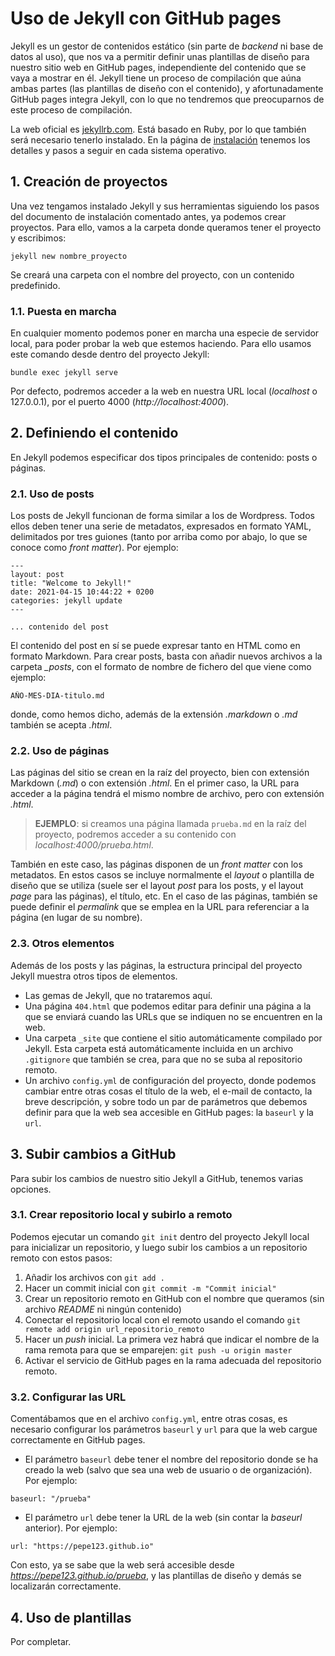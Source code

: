 # Uso de Jekyll con GitHub pages

Jekyll es un gestor de contenidos estático (sin parte de *backend* ni base de datos al uso), que nos va a permitir definir unas plantillas de diseño para nuestro sitio web en GitHub pages, independiente del contenido que se vaya a mostrar en él. Jekyll tiene un proceso de compilación que aúna ambas partes (las plantillas de diseño con el contenido), y afortunadamente GitHub pages integra Jekyll, con lo que no tendremos que preocuparnos de este proceso de compilación.

La web oficial es [jekyllrb.com](https://jekyllrb.com). Está basado en Ruby, por lo que también será necesario tenerlo instalado. En la página de [instalación](https://jekyllrb.com/docs/installation) tenemos los detalles y pasos a seguir en cada sistema operativo.

## 1. Creación de proyectos

Una vez tengamos instalado Jekyll y sus herramientas siguiendo los pasos del documento de instalación comentado antes, ya podemos crear proyectos. Para ello, vamos a la carpeta donde queramos tener el proyecto y escribimos:

```
jekyll new nombre_proyecto
```

Se creará una carpeta con el nombre del proyecto, con un contenido predefinido.

### 1.1. Puesta en marcha

En cualquier momento podemos poner en marcha una especie de servidor local, para poder probar la web que estemos haciendo. Para ello usamos este comando desde dentro del proyecto Jekyll:

```
bundle exec jekyll serve
```

Por defecto, podremos acceder a la web en nuestra URL local (*localhost* o 127.0.0.1), por el puerto 4000 (*http://localhost:4000*). 

## 2. Definiendo el contenido

En Jekyll podemos especificar dos tipos principales de contenido: posts o páginas.

### 2.1. Uso de posts

Los posts de Jekyll funcionan de forma similar a los de Wordpress. Todos ellos deben tener una serie de metadatos, expresados en formato YAML, delimitados por tres guiones (tanto por arriba como por abajo, lo que se conoce como *front matter*). Por ejemplo:

```
---
layout: post
title: "Welcome to Jekyll!"
date: 2021-04-15 10:44:22 + 0200
categories: jekyll update
---

... contenido del post
```

El contenido del post en sí se puede expresar tanto en HTML como en formato Markdown. Para crear posts, basta con añadir nuevos archivos a la carpeta *_posts*, con el formato de nombre de fichero del que viene como ejemplo:

```
AÑO-MES-DIA-titulo.md
```

donde, como hemos dicho, además de la extensión *.markdown* o *.md* también se acepta *.html*.

### 2.2. Uso de páginas

Las páginas del sitio se crean en la raíz del proyecto, bien con extensión Markdown (*.md*) o con extensión *.html*. En el primer caso, la URL para acceder a la página tendrá el mismo nombre de archivo, pero con extensión *.html*.

> **EJEMPLO**: si creamos una página llamada `prueba.md` en la raíz del proyecto, podremos acceder a su contenido con *localhost:4000/prueba.html*.

También en este caso, las páginas disponen de un *front matter* con los metadatos. En estos casos se incluye normalmente el *layout* o plantilla de diseño que se utiliza (suele ser el layout *post* para los posts, y el layout *page* para las páginas), el título, etc. En el caso de las páginas, también se puede definir el *permalink* que se emplea en la URL para referenciar a la página (en lugar de su nombre).

### 2.3. Otros elementos

Además de los posts y las páginas, la estructura principal del proyecto Jekyll muestra otros tipos de elementos.

* Las gemas de Jekyll, que no trataremos aquí.
* Una página `404.html` que podemos editar para definir una página a la que se enviará cuando las URLs que se indiquen no se encuentren en la web.
* Una carpeta `_site` que contiene el sitio automáticamente compilado por Jekyll. Esta carpeta está automáticamente incluida en un archivo `.gitignore` que también se crea, para que no se suba al repositorio remoto.
* Un archivo `config.yml` de configuración del proyecto, donde podemos cambiar entre otras cosas el título de la web, el e-mail de contacto, la breve descripción, y sobre todo un par de parámetros que debemos definir para que la web sea accesible en GitHub pages: la `baseurl` y la `url`.

## 3. Subir cambios a GitHub

Para subir los cambios de nuestro sitio Jekyll a GitHub, tenemos varias opciones.

### 3.1. Crear repositorio local y subirlo a remoto

Podemos ejecutar un comando `git init` dentro del proyecto Jekyll local para inicializar un repositorio, y luego subir los cambios a un repositorio remoto con estos pasos:

1. Añadir los archivos con `git add .`
2. Hacer un commit inicial con `git commit -m "Commit inicial"`
3. Crear un repositorio remoto en GitHub con el nombre que queramos (sin archivo *README* ni ningún contenido)
4. Conectar el repositorio local con el remoto usando el comando `git remote add origin url_repositorio_remoto`
5. Hacer un *push* inicial. La primera vez habrá que indicar el nombre de la rama remota para que se emparejen: `git push -u origin master`
6. Activar el servicio de GitHub pages en la rama adecuada del repositorio remoto.

### 3.2. Configurar las URL

Comentábamos que en el archivo `config.yml`, entre otras cosas, es necesario configurar los parámetros `baseurl` y `url` para que la web cargue correctamente en GitHub pages.

* El parámetro `baseurl` debe tener el nombre del repositorio donde se ha creado la web (salvo que sea una web de usuario o de organización). Por ejemplo:

```
baseurl: "/prueba"
```

* El parámetro `url` debe tener la URL de la web (sin contar la *baseurl* anterior). Por ejemplo:

```
url: "https://pepe123.github.io"
```

Con esto, ya se sabe que la web será accesible desde *https://pepe123.github.io/prueba*, y las plantillas de diseño y demás se localizarán correctamente.

## 4. Uso de plantillas

Por completar.
